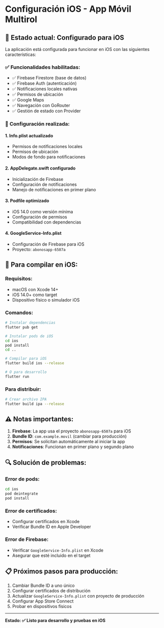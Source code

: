 # Configuración iOS - App Móvil Multirol

## 📱 **Estado actual: Configurado para iOS**

La aplicación está configurada para funcionar en iOS con las siguientes características:

### ✅ **Funcionalidades habilitadas:**
- ✅ Firebase Firestore (base de datos)
- ✅ Firebase Auth (autenticación)
- ✅ Notificaciones locales nativas
- ✅ Permisos de ubicación
- ✅ Google Maps
- ✅ Navegación con GoRouter
- ✅ Gestión de estado con Provider

### 🔧 **Configuración realizada:**

#### 1. **Info.plist actualizado**
- Permisos de notificaciones locales
- Permisos de ubicación
- Modos de fondo para notificaciones

#### 2. **AppDelegate.swift configurado**
- Inicialización de Firebase
- Configuración de notificaciones
- Manejo de notificaciones en primer plano

#### 3. **Podfile optimizado**
- iOS 14.0 como versión mínima
- Configuración de permisos
- Compatibilidad con dependencias

#### 4. **GoogleService-Info.plist**
- Configuración de Firebase para iOS
- Proyecto: `abonosapp-6507a`

## 🚀 **Para compilar en iOS:**

### **Requisitos:**
- macOS con Xcode 14+
- iOS 14.0+ como target
- Dispositivo físico o simulador iOS

### **Comandos:**
```bash
# Instalar dependencias
flutter pub get

# Instalar pods de iOS
cd ios
pod install
cd ..

# Compilar para iOS
flutter build ios --release

# O para desarrollo
flutter run
```

### **Para distribuir:**
```bash
# Crear archivo IPA
flutter build ipa --release
```

## ⚠️ **Notas importantes:**

1. **Firebase**: La app usa el proyecto `abonosapp-6507a` para iOS
2. **Bundle ID**: `com.example.movil` (cambiar para producción)
3. **Permisos**: Se solicitan automáticamente al iniciar la app
4. **Notificaciones**: Funcionan en primer plano y segundo plano

## 🔍 **Solución de problemas:**

### **Error de pods:**
```bash
cd ios
pod deintegrate
pod install
```

### **Error de certificados:**
- Configurar certificados en Xcode
- Verificar Bundle ID en Apple Developer

### **Error de Firebase:**
- Verificar `GoogleService-Info.plist` en Xcode
- Asegurar que esté incluido en el target

## 📋 **Próximos pasos para producción:**

1. Cambiar Bundle ID a uno único
2. Configurar certificados de distribución
3. Actualizar `GoogleService-Info.plist` con proyecto de producción
4. Configurar App Store Connect
5. Probar en dispositivos físicos

---

**Estado: ✅ Listo para desarrollo y pruebas en iOS** 